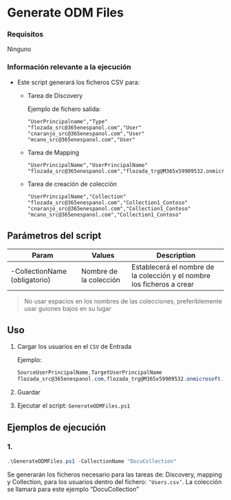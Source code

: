 # Generate ODM Files

### Requisitos

Ninguno

### Información relevante a la ejecución

- Este script generará los ficheros CSV para:
    - Tarea de Discovery
        
        Ejemplo de fichero salida:
        
        ```
        "UserPrincipalname","Type"
        "flozada_src@365enespanol.com","User"
        "cnaranjo_src@365enespanol.com","User"
        "mcano_src@365enespanol.com","User"
        ```
        
    - Tarea de Mapping
        
        ```
        "UserPrincipalName","UserPrincipalName"
        "flozada_src@365enespanol.com","flozada_trg@M365x59909532.onmicrosoft.com"
        ```
        
    - Tarea de creación de colección
        
        ```
        "UserPrincipalName","Collection"
        "flozada_src@365enespanol.com","Collection1_Contoso"
        "cnaranjo_src@365enespanol.com","Collection1_Contoso"
        "mcano_src@365enespanol.com","Collection1_Contoso"
        ```
        

## Parámetros del script

| Param | Values | Description |
| --- | --- | --- |
| -CollectionName (obligatorio) | Nombre de la colección | Establecerá el nombre de la colección y el nombre los ficheros a crear |

> No usar espacios en los nombres de las colecciones, preferiblemente usar guiones bajos en su lugar
> 

## Uso

1. Cargar los usuarios en el `CSV` de Entrada
    
    Ejemplo:
    
    ```powershell
    SourceUserPrincipalName,TargetUserPrincipalName
    flozada_src@365enespanol.com,flozada_trg@M365x59909532.onmicrosoft.com
    ```
    
2. Guardar
3. Ejecutar el script: `GenerateODMFiles.ps1`

## Ejemplos de ejecución

### 1.

```powershell
.\GenerateODMFiles.ps1 -CollectionName "DocuCollection"
```

Se generarán los ficheros necesario para las tareas de: Discovery, mapping y Collection, para los usuarios dentro del fichero: `‘Users.csv’`. La colección se llamará para este ejemplo “DocuCollection”